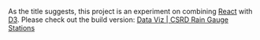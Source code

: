As the title suggests, this project is an experiment on combining [React](https://reactjs.org/) with [D3](https://d3js.org/). Please check out the build version: [Data Viz | CSRD Rain Gauge Stations](https://mutasimb.github.io/csrd-rain-gauge-viz/)